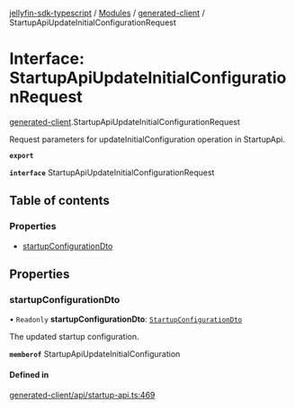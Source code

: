 [jellyfin-sdk-typescript](../README.md) / [Modules](../modules.md) / [generated-client](../modules/generated_client.md) / StartupApiUpdateInitialConfigurationRequest

# Interface: StartupApiUpdateInitialConfigurationRequest

[generated-client](../modules/generated_client.md).StartupApiUpdateInitialConfigurationRequest

Request parameters for updateInitialConfiguration operation in StartupApi.

**`export`**

**`interface`** StartupApiUpdateInitialConfigurationRequest

## Table of contents

### Properties

- [startupConfigurationDto](generated_client.StartupApiUpdateInitialConfigurationRequest.md#startupconfigurationdto)

## Properties

### startupConfigurationDto

• `Readonly` **startupConfigurationDto**: [`StartupConfigurationDto`](generated_client.StartupConfigurationDto.md)

The updated startup configuration.

**`memberof`** StartupApiUpdateInitialConfiguration

#### Defined in

[generated-client/api/startup-api.ts:469](https://github.com/thornbill/jellyfin-sdk-typescript/blob/644c849/src/generated-client/api/startup-api.ts#L469)
